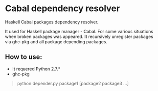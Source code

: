 # Cabal dependency resolver

Haskell Cabal packages dependency resolver.

It used for Haskell package manager - Cabal. For some various situations when broken packages was appeared. It recursively unregister packages via ghc-pkg and all package depending packages.

## How to use:

* It requered Python 2.7.*
* ghc-pkg
 
> python depender.py package1 [package2 package3 ...]
